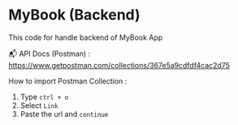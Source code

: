 # MyBook (Backend)
This code for handle backend of MyBook App 

📬 API Docs (Postman) : https://www.getpostman.com/collections/367e5a9cdfdf4cac2d75

How to import Postman Collection :
1. Type `ctrl + o`
2. Select `Link`
3. Paste the url and `continue`